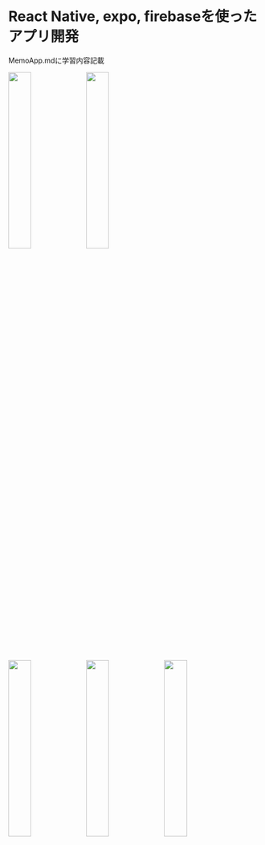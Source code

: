 # React Native, expo, firebaseを使ったアプリ開発
MemoApp.mdに学習内容記載

<img src=https://github.com/user-attachments/assets/442f2502-f7eb-4515-965c-b91da8397d6d width="30%">
<img src=https://github.com/user-attachments/assets/d35b1a13-6411-4871-b6b6-313970f442a9 width="30%">
<br>
<img src=https://github.com/user-attachments/assets/6bc16a91-0dbd-4993-8ea4-9fa6ae62c685 width="30%">
<img src=https://github.com/user-attachments/assets/180a5710-e468-4fcd-a49b-50c771618e21 width="30%">
<img src=https://github.com/user-attachments/assets/aa3c9bfa-8f11-4359-b65e-6e72c3b79a7f width="30%">
